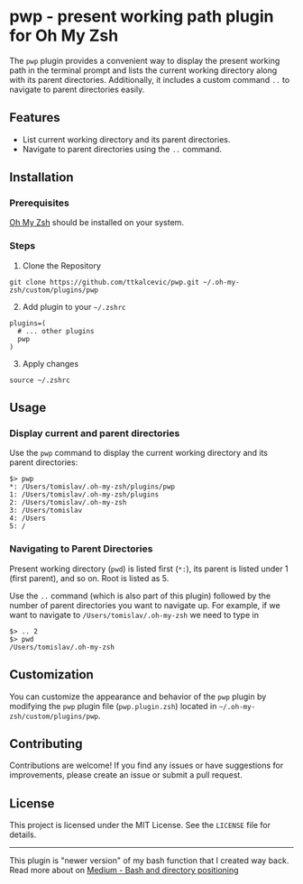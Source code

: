 # pwp - present working path plugin for Oh My Zsh

The `pwp` plugin provides a convenient way to display the present working path in the
terminal prompt and lists the current working directory along with its parent directories.
Additionally, it includes a custom command `..` to navigate to parent directories easily.

## Features

* List current working directory and its parent directories.
* Navigate to parent directories using the `..` command.

## Installation

### Prerequisites

[Oh My Zsh](https://github.com/ohmyzsh/ohmyzsh) should be installed on your system.

### Steps

1) Clone the Repository
```shell
git clone https://github.com/ttkalcevic/pwp.git ~/.oh-my-zsh/custom/plugins/pwp
```

2) Add plugin to your `~/.zshrc`
```shell
plugins=(
  # ... other plugins
  pwp
)
```

3) Apply changes
```shell
source ~/.zshrc
```


## Usage

### Display current and parent directories

Use the `pwp` command to display the current working directory and its parent directories:
```
$> pwp
*: /Users/tomislav/.oh-my-zsh/plugins/pwp
1: /Users/tomislav/.oh-my-zsh/plugins
2: /Users/tomislav/.oh-my-zsh
3: /Users/tomislav
4: /Users
5: /

```

### Navigating to Parent Directories

Present working directory (`pwd`) is listed first (`*:`), its parent is listed under 1 (first parent), and so on.
Root is listed as 5.

Use the `..` command (which is also part of this plugin) followed by the number of parent directories you want to 
navigate up. For example, if we want to navigate to `/Users/tomislav/.oh-my-zsh` we need to type in
```shell
$> .. 2
$> pwd
/Users/tomislav/.oh-my-zsh
```

## Customization
You can customize the appearance and behavior of the `pwp` plugin by modifying the `pwp` plugin file 
(`pwp.plugin.zsh`) located in `~/.oh-my-zsh/custom/plugins/pwp`.


## Contributing

Contributions are welcome! If you find any issues or have suggestions for improvements, please create an
issue or submit a pull request.

## License

This project is licensed under the MIT License. See the `LICENSE` file for details.



---
This plugin is "newer version" of my bash function that I created way back. 
Read more about on [Medium - Bash and directory positioning](https://medium.com/@ttkalcevic/bash-and-directory-positioning-34ab8a8b1c0d)
